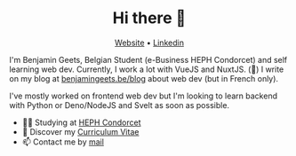 <h1 align="center">Hi there 👋</h1>

<p align="center">
  <a href="https://benjamingeets.be">Website</a> •
  <a href="https://www.linkedin.com/in/benjamingeets">Linkedin</a>
</p>

I'm Benjamin Geets, Belgian Student (e-Business HEPH Condorcet) and self learning web dev. Currently, I work a lot with VueJS and NuxtJS. (💚)
I write on my blog at [benjamingeets.be/blog](https://benjamingeets.be/blog) about web dev (but in French only).

I've mostly worked on frontend web dev but I'm looking to learn backend with Python or Deno/NodeJS and Svelt as soon as possible. 

* 👨‍🎓 Studying at [HEPH Condorcet](https://condorcet.be) <br/>
* 📄 Discover my [Curriculum Vitae](https://benjamingeets.be/Benjamin_Geets_CV.pdf)<br/>
* 📫 Contact me by [mail](mailto:bgeets@icloud.com) 


